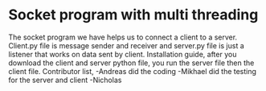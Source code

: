 # Socket program with multi threading
The socket program we have helps us to connect a client to a server. Client.py file is message sender and receiver and server.py file is just a listener that works on data sent by client.
Installation guide, after you download the client and server python file, you run the server file then the client file.
Contributor list, 
-Andreas did the coding
-Mikhael did the testing for the server and client
-Nicholas 
